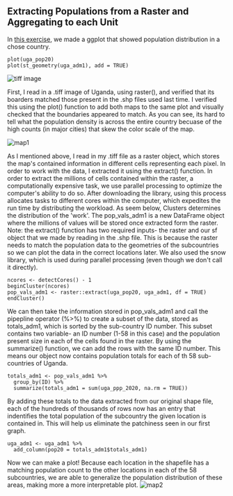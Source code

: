 ## Extracting Populations from a Raster and Aggregating to each Unit
In [this exercise](https://tyler-frazier.github.io/dsbook/describe.html#extracting-populations-from-a-raster-and-aggregating-to-each-unit), we made a ggplot that showed population distribution in a chose country.
```
plot(uga_pop20)
plot(st_geometry(uga_adm1), add = TRUE)
```
![tiff image](https://aeraposo.github.io/Data-440-Raposo/uga_tiff.png)<br/>

First, I read in a .tiff image of Uganda, using raster(), and verified that its boarders matched those present in the .shp files used last time. I verified this using the plot() function to add both maps to the same plot and visually checked that the boundaries appeared to match. As you can see, its hard to tell what the population density is across the entire country becuase of the high counts (in major cities) that skew the color scale of the map.<br/>

![map1](https://aeraposo.github.io/Data-440-Raposo/uga_pop_20_map1.png)<br/>

As I mentioned above, I read in my .tiff file as a raster object, which stores the map's contained information in different cells representing each pixel. In order to work with the data, I extracted it using the extract() function. In order to extract the millions of cells contained within the raster, a computationally expensive task, we use parallel processing to optimize the computer's ability to do so. After downloading the library, using this process allocates tasks to different cores within the computer, which expedites the run time by distributing the workload. As seem below, Clusters determines the distribution of the 'work'. The pop_vals_adm1 is a new DataFrame object where the millions of values will be stored once extracted form the raster. Note: the extract() function has two required inputs- the raster and our sf object that we made by reading in the .shp file. This is because the raster needs to match the population data to the geometries of the subcountries so we can plot the data in the correct locations later. We also used the snow library, which is used during parallel processing (even though we don't call it directly).
```
ncores <- detectCores() - 1
beginCluster(ncores)
pop_vals_adm1 <- raster::extract(uga_pop20, uga_adm1, df = TRUE)
endCluster()
```
We can then take the information stored in pop_vals_adm1 and call the pipepline operator (%>%) to create a subset of the data, stored as totals_adm1, which is sorted by the sub-country ID number. This subset contains two variable- an ID number (1-58 in this case) and the population present size in each of the cells found in the raster. By using the summarize() function, we can add the rows with the same ID number. This means our object now contains population totals for each of th 58 sub-countries of Uganda.
```
totals_adm1 <- pop_vals_adm1 %>%
  group_by(ID) %>%
  summarize(totals_adm1 = sum(uga_ppp_2020, na.rm = TRUE))
```
By adding these totals to the data extracted from our original shape file, each of the hundreds of thousands of rows now has an entry that indentifies the total population of the subcountry the given location is contained in. This will help us eliminate the patchiness seen in our first graph.
```
uga_adm1 <- uga_adm1 %>%
  add_column(pop20 = totals_adm1$totals_adm1)
```
Now we can make a plot! Because each location in the shapefile has a matching population count to the other locations in each of the 58 subcountries, we are able to generalize the population distribution of these areas, making more a more interpretable plot.
![map2](https://aeraposo.github.io/Data-440-Raposo/uga_pop_20_map2.png)<br/>
